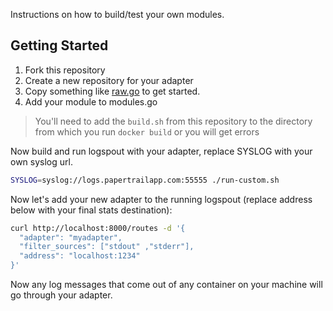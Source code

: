 Instructions on how to build/test your own modules. 

## Getting Started

1. Fork this repository
1. Create a new repository for your adapter
1. Copy something like [raw.go](https://github.com/claranet/logspout/blob/master/adapters/raw/raw.go) to get started.
1. Add your module to modules.go

> You'll need to add the `build.sh` from this repository to the directory from which you run `docker build` or you will get errors

Now build and run logspout with your adapter, replace SYSLOG with your own syslog url. 

```sh
SYSLOG=syslog://logs.papertrailapp.com:55555 ./run-custom.sh
```

Now let's add your new adapter to the running logspout (replace address below with your final stats destination):

```sh
curl http://localhost:8000/routes -d '{
  "adapter": "myadapter",
  "filter_sources": ["stdout" ,"stderr"],
  "address": "localhost:1234"
}'
```

Now any log messages that come out of any container on your machine will go through your adapter. 
